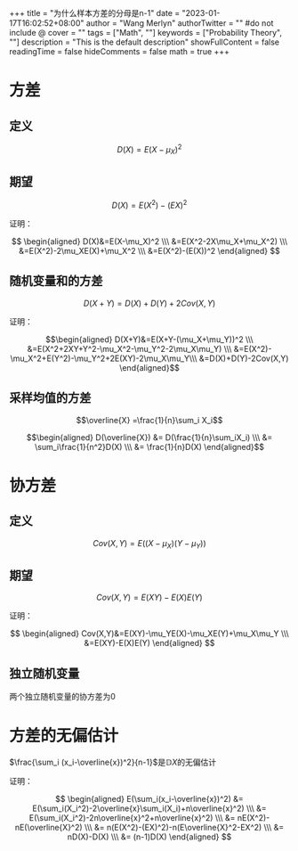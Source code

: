 +++
title = "为什么样本方差的分母是n-1"
date = "2023-01-17T16:02:52+08:00"
author = "Wang Merlyn"
authorTwitter = "" #do not include @
cover = ""
tags = ["Math", ""]
keywords = ["Probability Theory", ""]
description = "This is the default description"
showFullContent = false
readingTime = false
hideComments = false
math = true
+++

# 方差

## 定义

$$D(X)=E(X-\mu_X)^2$$

## 期望

$$D(X)=E(X^2)-(EX)^2$$

证明：

$$
\begin{aligned}
D(X)&=E(X-\mu_X)^2 \\\
&=E(X^2-2X\mu_X+\mu_X^2) \\\
&=E(X^2)-2\mu_XE(X)+\mu_X^2 \\\
&=E(X^2)-(E(X))^2
\end{aligned}
$$


## 随机变量和的方差

$$D(X+Y)=D(X)+D(Y)+2Cov(X,Y)$$

证明：

$$\begin{aligned}
D(X+Y)&=E(X+Y-(\mu_X+\mu_Y))^2 \\\
	  &=E(X^2+2XY+Y^2-\mu_X^2-\mu_Y^2-2\mu_X\mu_Y) \\\
	  &=E(X^2)-\mu_X^2+E(Y^2)-\mu_Y^2+2E(XY)-2\mu_X\mu_Y\\\
	  &=D(X)+D(Y)-2Cov(X,Y)
\end{aligned}$$

## 采样均值的方差

$$\overline{X} =\frac{1}{n}\sum_i X_i$$

$$\begin{aligned}
D(\overline{X}) &= D(\frac{1}{n}\sum_iX_i) \\\
				&= \sum_i\frac{1}{n^2}D(X) \\\
				&= \frac{1}{n}D(X)
\end{aligned}$$

# 协方差

## 定义

$$
Cov(X,Y) = E((X-\mu_X)(Y-\mu_Y))
$$

## 期望

$$Cov(X,Y) = E(XY)-E(X)E(Y)$$

证明：

$$
\begin{aligned}
Cov(X,Y)&=E(XY)-\mu_YE(X)-\mu_XE(Y)+\mu_X\mu_Y \\\
		&=E(XY)-E(X)E(Y)
\end{aligned}
$$

## 独立随机变量

两个独立随机变量的协方差为0

# 方差的无偏估计

$\frac{\sum_i (x_i-\overline{x})^2}{n-1}$是$\mathbb{D}X$的无偏估计

证明：

$$
\begin{aligned}
E(\sum_i(x_i-\overline{x})^2) &= E(\sum_i(X_i^2)-2\overline{x}\sum_i(X_i)+n\overline{x}^2) \\\
&= E(\sum_i(X_i^2)-2n\overline{x}^2+n\overline{x}^2) \\\
&= nE(X^2)-nE(\overline{X}^2) \\\
&= n(E(X^2)-(EX)^2)-n(E\overline{X}^2-EX^2) \\\
&= nD(X)-D(X) \\\
&= (n-1)D(X)
\end{aligned}
$$


